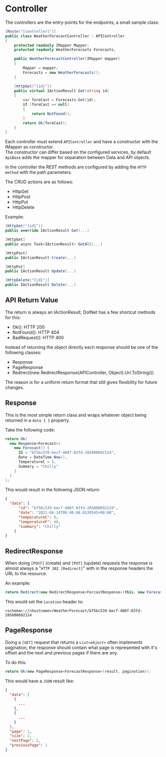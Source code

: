 # Controller

The controllers are the entry-points for the endpoints, a small sample class:

```c#
[Route("[controller]")]
public class WeatherForecastController : APIController
{
    protected readonly IMapper Mapper;
    protected readonly WeatherForecasts Forecasts;

    public WeatherForecastController(IMapper mapper)
    {
        Mapper = mapper;
        Forecasts = new WeatherForecasts();
    }

    [HttpGet("{id}")]
    public virtual IActionResult Get(string id)
    {
        var foreCast = Forecasts.Get(id);
        if (foreCast == null)
        {
            return NotFound();
        }
        return Ok(foreCast);
    }
}
```

Each controller must extend `APIController` and have a constructor with the IMapper as constructor.  
The constructor can differ based on the configured services, by default `ApiBase` adds the mapper for separation between Data and API objects.  

In the controller the REST methods are configured by adding the `HTTP method` with the path parameters.  

The CRUD actions are as follows:

- HttpGet
- HttpPost
- HttpPut
- HttpDelete

Example:

```c#
[HttpGet("{id}")]
public override IActionResult Get(...) 

[HttpGet]
public async Task<IActionResult> GetAll(...)

[HttpPost]
public IActionResult Create(...)

[HttpPut]
public IActionResult Update(...)

[HttpDelete("{id}")]
public IActionResult Delete(...)
```

## API Return Value

The return is always an IActionResult, DotNet has a few shortcut methods for this:

- Ok(): HTTP 200
- NotFound(): HTTP 404
- BadRequest(): HTTP 400


Instead of returning the object directly each response should be one of the following classes:

- Response
- PageResponse
- Redirect(new RedirectResponse<ReturnType>(APIController, Object).Url.ToString())

The reason is for a uniform return format that still gives flexibility for future changes.  

## Response

This is the most simple return class and wraps whatever object being returned in a `data { }` property.  

Take the following code:

```c#
return Ok(
  new Response<Forecast>(
    new Forecast() {
      ID = "bf5bc539-becf-408f-83fd-285000692124",
      Date = DateTime.Now(),
      TemperatureC = 8,
      Summary = "Chilly"
    }
  )
);
```

This would result in the following JSON return:

```json
{
  "data": {
      "id": "bf5bc539-becf-408f-83fd-285000692124",
      "date": "2021-04-14T06:46:08.0139545+00:00",
      "temperatureC": 8,
      "temperatureF": 46,
      "summary": "Chilly"
    }
}
```

## RedirectResponse

When doing `[POST]` (create) and `[PUT]` (update) requests the response is almost always a "`HTTP 302 [Redirect]`" with in the response headers the URL to the resource.

An example:

```c#
return Redirect(new RedirectResponse<ForcastResponse>(this, new ForecastResponse() { ID = "bf5bc539-becf-408f-83fd-285000692124"}).Url.ToString());
```

This would set the `Location` header to:

```text
<schema>://<hostname>/WeatherForecast/bf5bc539-becf-408f-83fd-285000692124
```

## PageResponse

Doing a `[GET]` request that returns a `List<object>` often implements pagination, the response should contain what page is represented with it's offset and the next and previous pages if there are any.  

To do this:

```c#
return Ok(new PageResponse<ForecastResponse>(result, pagination));
```

This would have a `JSON` result like:

```json
{
  "data": [
    {
      ...
    },
    {
      ...
    }
  ],
  "page": 1,
  "size": 2,
  "nextPage": 2,
  "previousPage": 1
}
```
